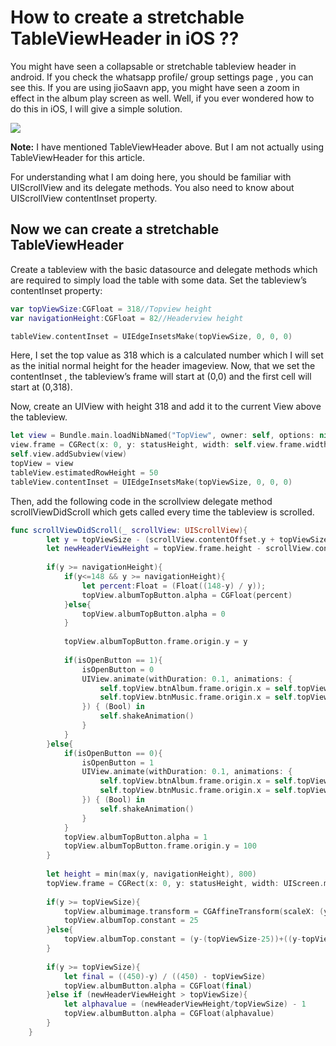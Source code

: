 #  How to create a stretchable TableViewHeader in iOS ??

You might have seen a collapsable or stretchable tableview header in android. If you check the whatsapp profile/ group settings page , you can see this. If you are using jioSaavn app, you might have seen a zoom in effect in the album play screen as well. Well, if you ever wondered how to do this in iOS, I will give a simple solution.

![](Tableview-Header-stretching-Animations-Swift.gif)

**Note:** I have mentioned TableViewHeader above. But I am not actually using TableViewHeader for this article.

For understanding what I am doing here, you should be familiar with UIScrollView and its delegate methods. You also need to know about UIScrollView contentInset property.

## Now we can create a stretchable TableViewHeader

Create a tableview with the basic datasource and delegate methods which are required to simply load the table with some data.
Set the tableview’s contentInset property:
```swift
var topViewSize:CGFloat = 318//Topview height
var navigationHeight:CGFloat = 82//Headerview height

tableView.contentInset = UIEdgeInsetsMake(topViewSize, 0, 0, 0)
```
Here, I set the top value as 318 which is a calculated number which I will set as the initial normal height for the header imageview. Now, that we set the contentInset , the tableview’s frame will start at (0,0) and the first cell will start at (0,318).

Now, create an UIView with height 318 and add it to the current View above the tableview.

```swift
let view = Bundle.main.loadNibNamed("TopView", owner: self, options: nil)![0] as! TopView
view.frame = CGRect(x: 0, y: statusHeight, width: self.view.frame.width, height: self.view.frame.width)
self.view.addSubview(view)
topView = view
tableView.estimatedRowHeight = 50
tableView.contentInset = UIEdgeInsetsMake(topViewSize, 0, 0, 0)
```

Then, add the following code in the scrollview delegate method scrollViewDidScroll which gets called every time the tableview is scrolled.

```swift
func scrollViewDidScroll(_ scrollView: UIScrollView){
        let y = topViewSize - (scrollView.contentOffset.y + topViewSize)
        let newHeaderViewHeight = topView.frame.height - scrollView.contentOffset.y
        
        if(y >= navigationHeight){
            if(y<=148 && y >= navigationHeight){
                let percent:Float = (Float((148-y) / y));
                topView.albumTopButton.alpha = CGFloat(percent)
            }else{
                topView.albumTopButton.alpha = 0
            }
            
            topView.albumTopButton.frame.origin.y = y
            
            if(isOpenButton == 1){
                isOpenButton = 0
                UIView.animate(withDuration: 0.1, animations: {
                    self.topView.btnAlbum.frame.origin.x = self.topView.btnAlbum.frame.origin.x + 5
                    self.topView.btnMusic.frame.origin.x = self.topView.btnMusic.frame.origin.x - 5
                }) { (Bool) in
                    self.shakeAnimation()
                }
            }
        }else{
            if(isOpenButton == 0){
                isOpenButton = 1
                UIView.animate(withDuration: 0.1, animations: {
                    self.topView.btnAlbum.frame.origin.x = self.topView.btnAlbum.frame.origin.x - 5
                    self.topView.btnMusic.frame.origin.x = self.topView.btnMusic.frame.origin.x + 5
                }) { (Bool) in
                    self.shakeAnimation()
                }
            }
            topView.albumTopButton.alpha = 1
            topView.albumTopButton.frame.origin.y = 100
        }
        
        let height = min(max(y, navigationHeight), 800)
        topView.frame = CGRect(x: 0, y: statusHeight, width: UIScreen.main.bounds.size.width, height: height)
        
        if(y >= topViewSize){
            topView.albumimage.transform = CGAffineTransform(scaleX: (y/topViewSize), y: (y/topViewSize))
            topView.albumTop.constant = 25
        }else{
            topView.albumTop.constant = (y-(topViewSize-25))+((y-topViewSize)*0.6)
        }
        
        if(y >= topViewSize){
            let final = ((450)-y) / ((450) - topViewSize)
            topView.albumButton.alpha = CGFloat(final)
        }else if (newHeaderViewHeight > topViewSize){
            let alphavalue = (newHeaderViewHeight/topViewSize) - 1
            topView.albumButton.alpha = CGFloat(alphavalue)
        }
    }
```
